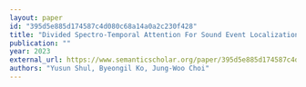```yaml
---
layout: paper
id: "395d5e885d174587c4d080c68a14a0a2c230f428"
title: "Divided Spectro-Temporal Attention For Sound Event Localization And Detection In Real Scenes For Dcase2023 Challenge"
publication: ""
year: 2023
external_url: https://www.semanticscholar.org/paper/395d5e885d174587c4d080c68a14a0a2c230f428
authors: "Yusun Shul, Byeongil Ko, Jung-Woo Choi"
---
```

